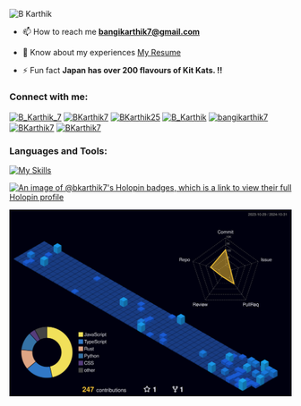![B Karthik](https://github.com/user-attachments/assets/e8d7565e-7c34-4001-bdad-30e26e7be719)

- 📫 How to reach me **bangikarthik7@gmail.com**

- 📄 Know about my experiences [My Resume](https://drive.google.com/file/d/1sUKUlR1lSNMe3NmcGd-kbfs1HgpRm_Le/view?usp=drive_link)

- ⚡ Fun fact **Japan has over 200 flavours of Kit Kats. !!**

<h3 align="left">Connect with me:</h3>
<p align="left">
<a href="https://x.com/B_Karthik_7" target="blank"><img align="center" src="https://raw.githubusercontent.com/rahuldkjain/github-profile-readme-generator/master/src/images/icons/Social/twitter.svg" alt="B_Karthik_7" height="30" width="40" /></a>
<a href="https://linkedin.com/in/BKarthik7" target="blank"><img align="center" src="https://raw.githubusercontent.com/rahuldkjain/github-profile-readme-generator/master/src/images/icons/Social/linked-in-alt.svg" alt="BKarthik7" height="30" width="40" /></a>
<a href="https://instagram.com/BKarthik25" target="blank"><img align="center" src="https://raw.githubusercontent.com/rahuldkjain/github-profile-readme-generator/master/src/images/icons/Social/instagram.svg" alt="BKarthik25" height="30" width="40" /></a>
<a href="https://codeforces.com/profile/B_Karthik" target="blank"><img align="center" src="https://raw.githubusercontent.com/rahuldkjain/github-profile-readme-generator/master/src/images/icons/Social/codeforces.svg" alt="B_Karthik" height="30" width="40" /></a>
<a href="https://www.codechef.com/users/bangikarthik7" target="blank"><img align="center" src="https://cdn.jsdelivr.net/npm/simple-icons@3.1.0/icons/codechef.svg" alt="bangikarthik7" height="30" width="40" /></a>
<a href="https://www.hackerrank.com/BKarthik7" target="blank"><img align="center" src="https://raw.githubusercontent.com/rahuldkjain/github-profile-readme-generator/master/src/images/icons/Social/hackerrank.svg" alt="BKarthik7" height="30" width="40" /></a>
<a href="https://www.leetcode.com/BKarthik7" target="blank"><img align="center" src="https://raw.githubusercontent.com/rahuldkjain/github-profile-readme-generator/master/src/images/icons/Social/leet-code.svg" alt="BKarthik7" height="30" width="40" /></a>
</p>


<h3 align="left">Languages and Tools:</h3>

[![My Skills](https://skillicons.dev/icons?i=c,cpp,rust,java,py,html,css,js,react,angular,ai,xd,bootstrap,postgres,tailwind,bash,express,supabase,nodejs,npm,postman,vscode,git,github,figma,debian,obsidian,vercel,vite&perline=20)](https://skillicons.dev)

[![An image of @bkarthik7's Holopin badges, which is a link to view their full Holopin profile](https://holopin.me/bkarthik7)](https://holopin.io/@bkarthik7)

![](./profile-3d-contrib/profile-night-view.svg)
